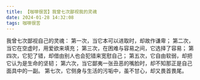 ```yaml
---
title: 【咖啡很苦】我曾七次鄙视我的灵魂
date: 2024-01-28 14:32:08
tags: 咖啡很苦
---
```


我曾七次鄙视自己的灵魂：
第一次，当它本可以进取时，却故作谦卑；
第二次，当它在空虚时，用爱欲来填充；
第三次，在困难与容易之间，它选择了容易；
第四次，它犯了错，却借由别人也会犯错来宽慰自己；
第五次，它自由软弱，却把它认为是生命的坚韧；
第六次，当它鄙夷一张丑恶的嘴脸时，却不知那正是自己面具中的一副。
第七次，它侧身与生活的污垢中，虽不甘心，却又畏首畏尾。
